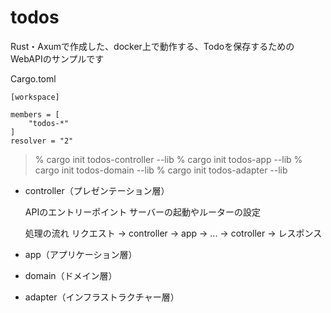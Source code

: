 # todos

Rust・Axumで作成した、docker上で動作する、Todoを保存するためのWebAPIのサンプルです


Cargo.toml
```
[workspace]

members = [
    "todos-*"
]
resolver = "2"
```


> % cargo init todos-controller --lib
> % cargo init todos-app --lib
> % cargo init todos-domain --lib
> % cargo init todos-adapter --lib




- controller（プレゼンテーション層）

  APIのエントリーポイント
  サーバーの起動やルーターの設定

  処理の流れ
       リクエスト → controller → app → ... → cotroller → レスポンス


- app（アプリケーション層）

- domain（ドメイン層）

- adapter（インフラストラクチャー層）



